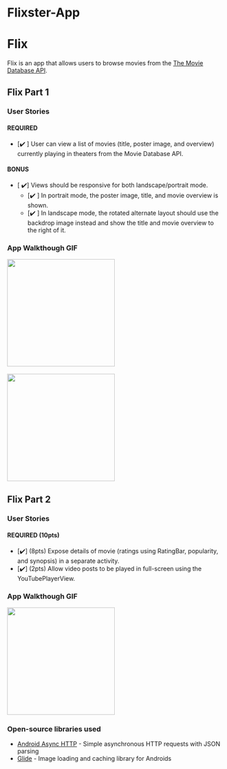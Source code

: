 # Flixster-App
# Flix
Flix is an app that allows users to browse movies from the [The Movie Database API](http://docs.themoviedb.apiary.io/#).


## Flix Part 1

### User Stories

#### REQUIRED 
- [✔️ ] User can view a list of movies (title, poster image, and overview) currently playing in theaters from the Movie Database API.

#### BONUS
- [ ✔️] Views should be responsive for both landscape/portrait mode.
   - [✔️ ] In portrait mode, the poster image, title, and movie overview is shown.
   - [✔️ ] In landscape mode, the rotated alternate layout should use the backdrop image instead and show the title and movie overview to the right of it.



### App Walkthough GIF
 
<img src="http://g.recordit.co/Fb9tAJbVMV.gif" width=250><br>
<br>
<img src="http://g.recordit.co/pj569sTmsl.gif" width=250><br>



## Flix Part 2

### User Stories

#### REQUIRED (10pts)

- [✔️] (8pts) Expose details of movie (ratings using RatingBar, popularity, and synopsis) in a separate activity.
- [✔️] (2pts) Allow video posts to be played in full-screen using the YouTubePlayerView.


### App Walkthough GIF

<img src="http://g.recordit.co/a4NnUfoRIu.gif" width=250> <br>


### Open-source libraries used

- [Android Async HTTP](https://github.com/codepath/CPAsyncHttpClient) - Simple asynchronous HTTP requests with JSON parsing
- [Glide](https://github.com/bumptech/glide) - Image loading and caching library for Androids


